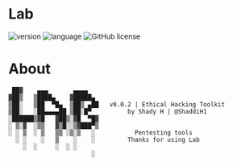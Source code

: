 # Lab

![version](https://img.shields.io/badge/version-0.0.2-red.svg)
![language](https://img.shields.io/badge/language-python-blue.svg)
![GitHub license](https://img.shields.io/github/license/shaddih1/BookExtracting.svg)

# About
     ██▓    ▄▄▄       ▄▄▄▄
    ▓██▒   ▒████▄    ▓█████▄
    ▒██░   ▒██  ▀█▄  ▒██▒ ▄██   v0.0.2 | Ethical Hacking Toolkit
    ▒██░   ░██▄▄▄▄██ ▒██░█▀          by Shady H | @ShaddiH1
    ░██████▒▓█   ▓██▒░▓█  ▀█▓
    ░ ▒░▓  ░▒▒   ▓▒█░░▒▓███▀▒
    ░ ░ ▒  ░ ▒   ▒▒ ░▒░▒   ░           Pentesting tools
      ░ ░    ░   ▒    ░    ░         Thanks for using Lab
        ░  ░     ░  ░ ░                   
                           ░
 
